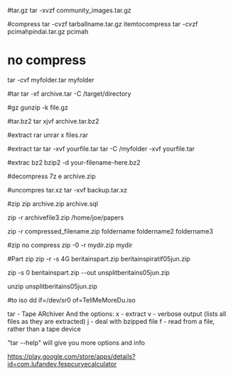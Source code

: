 #tar.gz
tar -xvzf community_images.tar.gz

#compress
tar -cvzf tarballname.tar.gz itemtocompress
tar -cvzf pcimahpindai.tar.gz pcimah

# no compress
tar -cvf myfolder.tar myfolder

#tar
tar -xf archive.tar -C /target/directory

#gz
gunzip -k file.gz

#tar.bz2
tar xjvf archive.tar.bz2

#extract rar
unrar x files.rar

#extract tar
tar -xvf yourfile.tar
tar -C /myfolder -xvf yourfile.tar

#extrac bz2
bzip2 -d your-filename-here.bz2

#decompress
7z e archive.zip

#uncompres tar.xz
tar -xvf backup.tar.xz

#zip
zip archive.zip archive.sql

zip -r archivefile3.zip /home/joe/papers

zip -r compressed_filename.zip foldername foldername2 foldername3

#zip no compress
zip -0 -r mydir.zip mydir

#Part zip
zip -r -s 4G beritainspart.zip beritainspiratif05jun.zip 

zip -s 0 beritainspart.zip --out unsplitberitains05jun.zip

unzip unsplitberitains05jun.zip

#to iso
dd if=/dev/sr0 of=TellMeMoreDu.iso

tar - Tape ARchiver
And the options:
x - extract
v - verbose output (lists all files as they are extracted)
j - deal with bzipped file
f - read from a file, rather than a tape device

"tar --help" will give you more options and info


https://play.google.com/store/apps/details?id=com.lufandev.fespcurvecalculator
